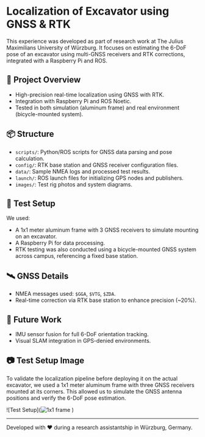 # Localization of Excavator using GNSS & RTK

This experience was developed as part of research work at The Julius Maximilians University of Würzburg. It focuses on estimating the 6-DoF pose of an excavator using multi-GNSS receivers and RTK corrections, integrated with a Raspberry Pi and ROS.

## 🚀 Project Overview
- High-precision real-time localization using GNSS with RTK.
- Integration with Raspberry Pi and ROS Noetic.
- Tested in both simulation (aluminum frame) and real environment (bicycle-mounted system).

## 📦 Structure
- `scripts/`: Python/ROS scripts for GNSS data parsing and pose calculation.
- `config/`: RTK base station and GNSS receiver configuration files.
- `data/`: Sample NMEA logs and processed test results.
- `launch/`: ROS launch files for initializing GPS nodes and publishers.
- `images/`: Test rig photos and system diagrams.

## 🧪 Test Setup
We used:
- A 1x1 meter aluminum frame with 3 GNSS receivers to simulate mounting on an excavator.
- A Raspberry Pi for data processing.
- RTK testing was also conducted using a bicycle-mounted GNSS system across campus, referencing a fixed base station.

## 🛰️ GNSS Details
- NMEA messages used: `$GGA`, `$VTG`, `$ZDA`.
- Real-time correction via RTK base station to enhance precision (~20%).

## 🔗 Future Work
- IMU sensor fusion for full 6-DoF orientation tracking.
- Visual SLAM integration in GPS-denied environments.

## 📷 Test Setup Image

To validate the localization pipeline before deploying it on the actual excavator, we used a 1x1 meter aluminum frame with three GNSS receivers mounted at its corners. This allowed us to simulate the GNSS antenna positions and verify the 6-DoF pose estimation.

![Test Setup](![1x1 frame](https://github.com/user-attachments/assets/f04e5742-0e48-4e8c-9e66-7a7693589487)
)

---

Developed with ❤️ during a research assistantship in Würzburg, Germany.
